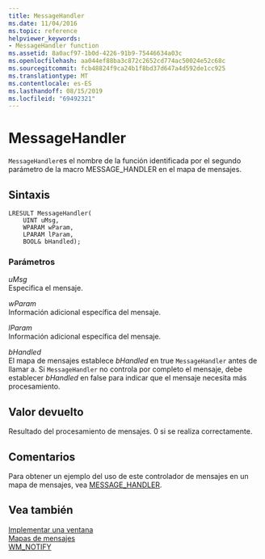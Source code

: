```yaml
---
title: MessageHandler
ms.date: 11/04/2016
ms.topic: reference
helpviewer_keywords:
- MessageHandler function
ms.assetid: 8a0acf97-1b0d-4226-91b9-75446634a03c
ms.openlocfilehash: aa044ef88ba3c872c2652cd774ac50024e52c68c
ms.sourcegitcommit: fcb48824f9ca24b1f8bd37d647a4d592de1cc925
ms.translationtype: MT
ms.contentlocale: es-ES
ms.lasthandoff: 08/15/2019
ms.locfileid: "69492321"
---
```

# <a name="messagehandler"></a>MessageHandler

`MessageHandler`es el nombre de la función identificada por el segundo parámetro de la macro MESSAGE_HANDLER en el mapa de mensajes.

## <a name="syntax"></a>Sintaxis

```
LRESULT MessageHandler(
    UINT uMsg,
    WPARAM wParam,
    LPARAM lParam,
    BOOL& bHandled);
```

### <a name="parameters"></a>Parámetros

*uMsg*<br/>
Especifica el mensaje.

*wParam*<br/>
Información adicional específica del mensaje.

*lParam*<br/>
Información adicional específica del mensaje.

*bHandled*<br/>
El mapa de mensajes establece *bHandled* en true `MessageHandler` antes de llamar a. Si `MessageHandler` no controla por completo el mensaje, debe establecer *bHandled* en false para indicar que el mensaje necesita más procesamiento.

## <a name="return-value"></a>Valor devuelto

Resultado del procesamiento de mensajes. 0 si se realiza correctamente.

## <a name="remarks"></a>Comentarios

Para obtener un ejemplo del uso de este controlador de mensajes en un mapa de mensajes, vea [MESSAGE_HANDLER](reference/message-map-macros-atl.md#message_handler).

## <a name="see-also"></a>Vea también

[Implementar una ventana](../atl/implementing-a-window.md)<br/>
[Mapas de mensajes](../atl/message-maps-atl.md)<br/>
[WM_NOTIFY](/windows/win32/controls/wm-notify)
